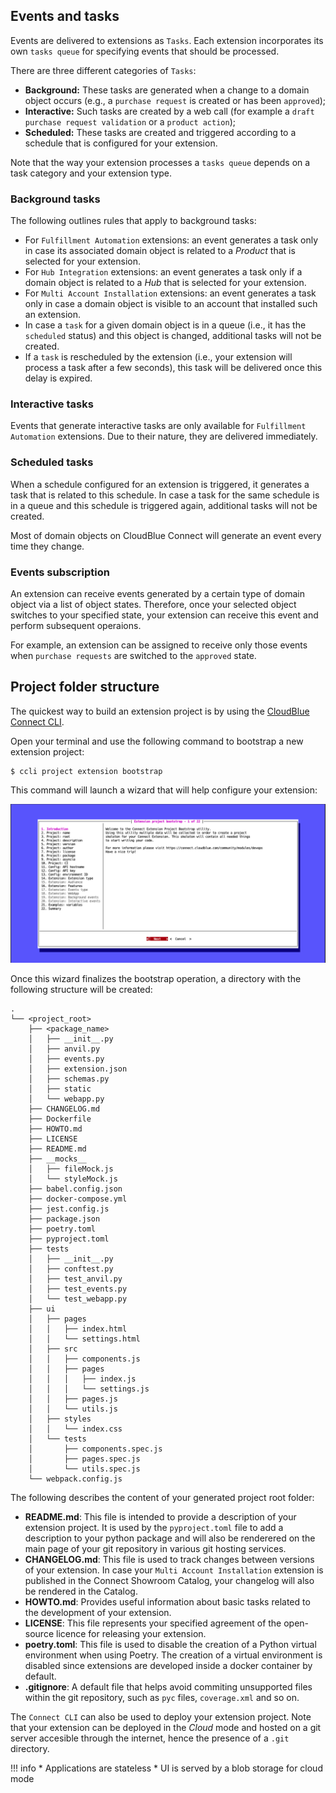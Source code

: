 ## Events and tasks

Events are delivered to extensions as `Tasks`. Each extension incorporates its own `tasks queue` for specifying events that should be processed.

There are three different categories of `Tasks`:

* **Background:** These tasks are generated when a change to a domain object occurs (e.g.,
    a `purchase request` is created or has been `approved`);
* **Interactive:** Such tasks are created by a web call (for example a `draft purchase request validation` or
    a `product action`);
* **Scheduled:** These tasks are created and triggered according to a schedule that is configured for your extension.

Note that the way your extension processes a `tasks queue` depends on a task category and your extension type.

### Background tasks

The following outlines rules that apply to background tasks:

* For `Fulfillment Automation` extensions: an event generates a task only in case its associated domain object is related to a *Product* that is selected for your extension.
* For `Hub Integration` extensions: an event generates a task only if a domain object is related to a *Hub* that is selected for your extension.
* For `Multi Account Installation` extensions: an event generates a task only in case a domain object is visible to an account that installed such an extension.
* In case a `task` for a given domain object is in a queue (i.e., it has the `scheduled` status) and this object is changed, additional tasks will not be created.
* If a `task` is rescheduled by the extension (i.e., your extension will process a task after a few seconds), this task will be delivered once this delay is expired.

### Interactive tasks

Events that generate interactive tasks are only available for `Fulfillment Automation` extensions.
Due to their nature, they are delivered immediately.

### Scheduled tasks


When a schedule configured for an extension is triggered, it generates a task that is related to this schedule. In case a task for the same schedule is in a queue and this schedule is triggered again, additional tasks will not be created.


Most of domain objects on CloudBlue Connect will generate an event every time they change.

### Events subscription

An extension can receive events generated by a certain type of domain object via a list of object states. Therefore, once your selected object switches to your specified state, your extension can receive this event and perform subsequent operaions.

For example, an extension can be assigned to receive only those events when `purchase requests` are switched to the `approved` state.  



## Project folder structure

The quickest way to build an extension project is by using the [CloudBlue Connect CLI](https://github.com/cloudblue/connect-cli).

Open your terminal and use the following command to bootstrap a new extension project:

```
$ ccli project extension bootstrap
```

This command will launch a wizard that will help configure your extension:

![Boostrap project](../images/cli/bootstrap_project.png)


Once this wizard finalizes the bootstrap operation, a directory with the following structure will be created:

```
.
└── <project_root>
    ├── <package_name>
    │   ├── __init__.py
    │   ├── anvil.py
    │   ├── events.py
    │   ├── extension.json
    │   ├── schemas.py
    │   ├── static
    │   └── webapp.py
    ├── CHANGELOG.md
    ├── Dockerfile
    ├── HOWTO.md
    ├── LICENSE
    ├── README.md
    ├── __mocks__
    │   ├── fileMock.js
    │   └── styleMock.js
    ├── babel.config.json
    ├── docker-compose.yml
    ├── jest.config.js
    ├── package.json
    ├── poetry.toml
    ├── pyproject.toml
    ├── tests
    │   ├── __init__.py
    │   ├── conftest.py
    │   ├── test_anvil.py
    │   ├── test_events.py
    │   └── test_webapp.py
    ├── ui
    │   ├── pages
    │   │   ├── index.html
    │   │   └── settings.html
    │   ├── src
    │   │   ├── components.js
    │   │   ├── pages
    │   │   │   ├── index.js
    │   │   │   └── settings.js
    │   │   ├── pages.js
    │   │   └── utils.js
    │   ├── styles
    │   │   └── index.css
    │   └── tests
    │       ├── components.spec.js
    │       ├── pages.spec.js
    │       └── utils.spec.js
    └── webpack.config.js
```

The following describes the content of your generated project root folder:

* **README.md**: This file is intended to provide a description of your extension project. It is
    used by the `pyproject.toml` file to add a description to your python package and will also be renderered on
    the main page of your git repository in various git hosting services.
* **CHANGELOG.md**: This file is used to track changes between versions of your extension.
    In case your `Multi Account Installation` extension is published in the Connect Showroom Catalog, your changelog will also be rendered in the Catalog.
* **HOWTO.md**: Provides useful information about basic tasks related to the development of your extension.
* **LICENSE**: This file represents your specified agreement of the open-source licence for releasing your extension.
* **poetry.toml**: This file is used to disable the creation of a Python virtual environment when using Poetry. The creation of a
    virtual environment is disabled since extensions are developed inside a docker container by default.
* **.gitignore**: A default file that helps avoid commiting unsupported files within the git repository, such as `pyc` files, 
    `coverage.xml` and so on.

The `Connect CLI` can also be used to deploy your extension project. Note that your extension can be deployed in the *Cloud* mode and hosted on a git server accesible through the internet, hence the presence of a `.git` directory.

!!! info
    * Applications are stateless
    * UI is served by a blob storage for cloud mode
